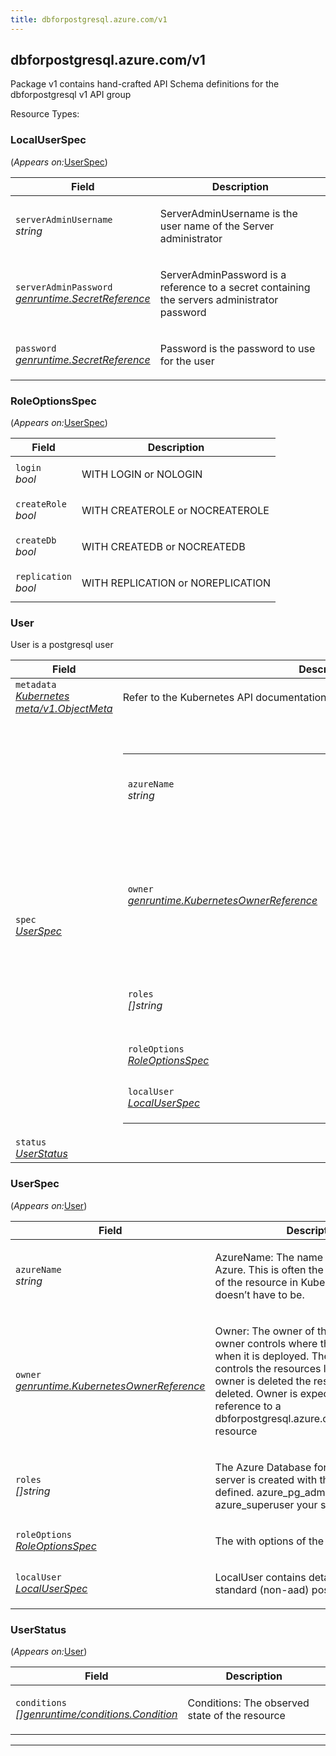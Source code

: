 ```yaml
---
title: dbforpostgresql.azure.com/v1
---
```

<h2 id="dbforpostgresql.azure.com/v1">dbforpostgresql.azure.com/v1</h2>
<div>
<p>Package v1 contains hand-crafted API Schema definitions for the dbforpostgresql v1 API group</p>
</div>
Resource Types:
<ul></ul>
<h3 id="dbforpostgresql.azure.com/v1.LocalUserSpec">LocalUserSpec
</h3>
<p>
(<em>Appears on:</em><a href="#dbforpostgresql.azure.com/v1.UserSpec">UserSpec</a>)
</p>
<div>
</div>
<table>
<thead>
<tr>
<th>Field</th>
<th>Description</th>
</tr>
</thead>
<tbody>
<tr>
<td>
<code>serverAdminUsername</code><br/>
<em>
string
</em>
</td>
<td>
<p>ServerAdminUsername is the user name of the Server administrator</p>
</td>
</tr>
<tr>
<td>
<code>serverAdminPassword</code><br/>
<em>
<a href="https://pkg.go.dev/github.com/Azure/azure-service-operator/v2/pkg/genruntime#SecretReference">
genruntime.SecretReference
</a>
</em>
</td>
<td>
<p>ServerAdminPassword is a reference to a secret containing the servers administrator password</p>
</td>
</tr>
<tr>
<td>
<code>password</code><br/>
<em>
<a href="https://pkg.go.dev/github.com/Azure/azure-service-operator/v2/pkg/genruntime#SecretReference">
genruntime.SecretReference
</a>
</em>
</td>
<td>
<p>Password is the password to use for the user</p>
</td>
</tr>
</tbody>
</table>
<h3 id="dbforpostgresql.azure.com/v1.RoleOptionsSpec">RoleOptionsSpec
</h3>
<p>
(<em>Appears on:</em><a href="#dbforpostgresql.azure.com/v1.UserSpec">UserSpec</a>)
</p>
<div>
</div>
<table>
<thead>
<tr>
<th>Field</th>
<th>Description</th>
</tr>
</thead>
<tbody>
<tr>
<td>
<code>login</code><br/>
<em>
bool
</em>
</td>
<td>
<p>WITH LOGIN or NOLOGIN</p>
</td>
</tr>
<tr>
<td>
<code>createRole</code><br/>
<em>
bool
</em>
</td>
<td>
<p>WITH CREATEROLE or NOCREATEROLE</p>
</td>
</tr>
<tr>
<td>
<code>createDb</code><br/>
<em>
bool
</em>
</td>
<td>
<p>WITH CREATEDB or NOCREATEDB</p>
</td>
</tr>
<tr>
<td>
<code>replication</code><br/>
<em>
bool
</em>
</td>
<td>
<p>WITH REPLICATION or NOREPLICATION</p>
</td>
</tr>
</tbody>
</table>
<h3 id="dbforpostgresql.azure.com/v1.User">User
</h3>
<div>
<p>User is a postgresql user</p>
</div>
<table>
<thead>
<tr>
<th>Field</th>
<th>Description</th>
</tr>
</thead>
<tbody>
<tr>
<td>
<code>metadata</code><br/>
<em>
<a href="https://v1-18.docs.kubernetes.io/docs/reference/generated/kubernetes-api/v1.18/#objectmeta-v1-meta">
Kubernetes meta/v1.ObjectMeta
</a>
</em>
</td>
<td>
Refer to the Kubernetes API documentation for the fields of the
<code>metadata</code> field.
</td>
</tr>
<tr>
<td>
<code>spec</code><br/>
<em>
<a href="#dbforpostgresql.azure.com/v1.UserSpec">
UserSpec
</a>
</em>
</td>
<td>
<br/>
<br/>
<table>
<tr>
<td>
<code>azureName</code><br/>
<em>
string
</em>
</td>
<td>
<p>AzureName: The name of the resource in Azure. This is often the same as the name of the resource in Kubernetes but it
doesn&rsquo;t have to be.</p>
</td>
</tr>
<tr>
<td>
<code>owner</code><br/>
<em>
<a href="https://pkg.go.dev/github.com/Azure/azure-service-operator/v2/pkg/genruntime#KubernetesOwnerReference">
genruntime.KubernetesOwnerReference
</a>
</em>
</td>
<td>
<p>Owner: The owner of the resource. The owner controls where the resource goes when it is deployed. The owner also
controls the resources lifecycle. When the owner is deleted the resource will also be deleted. Owner is expected to be a
reference to a dbforpostgresql.azure.com/FlexibleServer resource</p>
</td>
</tr>
<tr>
<td>
<code>roles</code><br/>
<em>
[]string
</em>
</td>
<td>
<p>The Azure Database for PostgreSQL server is created with the 3 default roles defined.
azure_pg_admin
azure_superuser
your server admin user</p>
</td>
</tr>
<tr>
<td>
<code>roleOptions</code><br/>
<em>
<a href="#dbforpostgresql.azure.com/v1.RoleOptionsSpec">
RoleOptionsSpec
</a>
</em>
</td>
<td>
<p>The with options of the user role.</p>
</td>
</tr>
<tr>
<td>
<code>localUser</code><br/>
<em>
<a href="#dbforpostgresql.azure.com/v1.LocalUserSpec">
LocalUserSpec
</a>
</em>
</td>
<td>
<p>LocalUser contains details for creating a standard (non-aad) postgresql User</p>
</td>
</tr>
</table>
</td>
</tr>
<tr>
<td>
<code>status</code><br/>
<em>
<a href="#dbforpostgresql.azure.com/v1.UserStatus">
UserStatus
</a>
</em>
</td>
<td>
</td>
</tr>
</tbody>
</table>
<h3 id="dbforpostgresql.azure.com/v1.UserSpec">UserSpec
</h3>
<p>
(<em>Appears on:</em><a href="#dbforpostgresql.azure.com/v1.User">User</a>)
</p>
<div>
</div>
<table>
<thead>
<tr>
<th>Field</th>
<th>Description</th>
</tr>
</thead>
<tbody>
<tr>
<td>
<code>azureName</code><br/>
<em>
string
</em>
</td>
<td>
<p>AzureName: The name of the resource in Azure. This is often the same as the name of the resource in Kubernetes but it
doesn&rsquo;t have to be.</p>
</td>
</tr>
<tr>
<td>
<code>owner</code><br/>
<em>
<a href="https://pkg.go.dev/github.com/Azure/azure-service-operator/v2/pkg/genruntime#KubernetesOwnerReference">
genruntime.KubernetesOwnerReference
</a>
</em>
</td>
<td>
<p>Owner: The owner of the resource. The owner controls where the resource goes when it is deployed. The owner also
controls the resources lifecycle. When the owner is deleted the resource will also be deleted. Owner is expected to be a
reference to a dbforpostgresql.azure.com/FlexibleServer resource</p>
</td>
</tr>
<tr>
<td>
<code>roles</code><br/>
<em>
[]string
</em>
</td>
<td>
<p>The Azure Database for PostgreSQL server is created with the 3 default roles defined.
azure_pg_admin
azure_superuser
your server admin user</p>
</td>
</tr>
<tr>
<td>
<code>roleOptions</code><br/>
<em>
<a href="#dbforpostgresql.azure.com/v1.RoleOptionsSpec">
RoleOptionsSpec
</a>
</em>
</td>
<td>
<p>The with options of the user role.</p>
</td>
</tr>
<tr>
<td>
<code>localUser</code><br/>
<em>
<a href="#dbforpostgresql.azure.com/v1.LocalUserSpec">
LocalUserSpec
</a>
</em>
</td>
<td>
<p>LocalUser contains details for creating a standard (non-aad) postgresql User</p>
</td>
</tr>
</tbody>
</table>
<h3 id="dbforpostgresql.azure.com/v1.UserStatus">UserStatus
</h3>
<p>
(<em>Appears on:</em><a href="#dbforpostgresql.azure.com/v1.User">User</a>)
</p>
<div>
</div>
<table>
<thead>
<tr>
<th>Field</th>
<th>Description</th>
</tr>
</thead>
<tbody>
<tr>
<td>
<code>conditions</code><br/>
<em>
<a href="https://pkg.go.dev/github.com/Azure/azure-service-operator/v2/pkg/genruntime#Condition">
[]genruntime/conditions.Condition
</a>
</em>
</td>
<td>
<p>Conditions: The observed state of the resource</p>
</td>
</tr>
</tbody>
</table>
<hr/>
